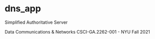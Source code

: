 # dns_app
Simplified Authoritative Server

Data Communications & Networks  CSCI-GA.2262-001 - NYU Fall 2021
